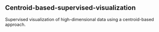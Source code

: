 ## Centroid-based-supervised-visualization
Supervised visualization of high-dimensional data using a centroid-based approach.
